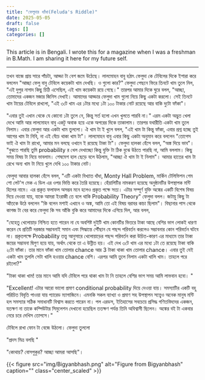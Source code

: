 ```yaml
---
title: "ফেলুদার ধাাঁধা(Feluda's Riddle)"
date: 2025-05-05
draft: false
tags: []
categories: []
---
```


This article is in Bengali. I wrote this for a magazine when I was a freshman in B.Math. I am sharing it here for my future self.

---

তখন বাজে প্রায় সারে পাঁচটা, আড্ডা টা বেশ জমে উঠেছে। লালমোহন বাবু হঠাৎ ফেলুদা কে টেবিলের দিকে ইশারা করে বললেন "আচ্ছা ফেলু বাবু টেবিলে কয়েকটা খাম দেখছি। ও গুলো কার?" ফেলুদা পেছনে ফিরে তিনটে খাম তুলে নিল, "এই দুপুর নাগাদ কিছু চিঠি এসেছিল, এই খাম কয়েকটা রয়ে গেছে।" তারপর আমার দিকে ঘুরে বলল, "আচ্ছা, তোমাদের একজন মজার জিনিস দেখাই। আমাদের আড্ডার ফেলুদা খাম গুলো নিয়ে কিছু একটা করলো। সেই তিনটে খাম টায়ের টেবিলে রাখলো, "এই ৩টে খাম এর ১টার মধ্যে ১টা ১০০ টাকার নোট রয়েছে আর বাকি দুটো ফাঁকা"।

"এবার তুই এখান থেকে যে কোনো ১টা তুলে নে, কিন্তু সর্ত হলো এখন খুলতে পারবি না।" এরম একটা অদ্ভুত খেলা দেখে আমি আর লালমোহন বাবু একটু অবাক হয়ে একে অপরের দিকে তাকালাম। তারপর যথারীতি একটা খাম তুলে নিলাম। এবার ফেলুদা আর একটা খাম তুললো। ঐ খাম টা ই খুলে বলল, "এই খাম টা কিন্তু ফাঁকা, এবার প্রশ্ন হচ্ছে তুই আগের খাম টা নিবি, না এই বেঁচে থাকা খাম টা"। লালমোহন বাবু এবার কিছু একটা অনুমান করে বললেন "তোপেস ভাই ঐ খাম টা রাখো, আমার মন বলছে ওখানে ই রয়েছে টাকা টা"। ফেলুদা হালকা হেঁসে বলল, "অঙ্ক দিয়ে ভাব"। "বুঝতে পারছি তুমি probability র খেল দেখাচ্ছো কিন্তু যুক্তি টা ঠিক বুঝে উঠতে পারছি না, আমি বললাম। কিছু সময় বিষয় টা নিয়ে ভাবলাম। শেষমেশ হাল ছেড়ে বলে উঠলাম, "আচ্ছা ঐ খাম টা ই নিলাম"। আমার হাতের খাম টা রেখে অন্য খাম টা নিয়ে খুলে দেখি ১০০ টাকার নোট।

ফেলুদা আবার হালকা হেঁসে বলল, "এটি একটা বিখ্যাত ধাঁধা, Monty Hall Problem, মার্কিন টেলিভিশন গেম শো লেট'স মেক এ ডিল এর ওপর ভিত্তি করে তৈরি হয়েছে। হেঁয়ালিটির নামকরণ হয়েছে অনুষ্ঠানটির উপস্থাপক মন্টি হিলের নামে। এর প্রকৃত ফলাফল অসম্ভব মনে হলেও প্রকৃত পক্ষে সত্য। এটার সম্পূর্ণ যুক্তি অঙ্কের একটি বিশেষ বিষয় দিয়ে দেওয়া যায়, যাকে আমরা ইংরাজী তে বলে থাকি Probability Theory" ফেলুদা বলল। জটায়ু কিছু টা আঁতকে উঠে বললেন "কি বলেন মশাই এখানে ও অঙ্ক, আমি তো এই বিষয় বরাবর কাচা ছিলাম"। বিছানার পাস থেকে কাগজ টা বের করে ফেলুদা কি সব আঁকি বুকি করে আমাদের দিকে এগিয়ে দিল, আর বলল,

"যেহেতু খেলোয়াড় নিশ্চিত হতে পারেন না যে অবশিষ্ট দুইটি খাম কোনটির ভিতরে টাকা আছে বেশির ভাগ লোকই ধারণা করেন যে প্রতিটি দরজার সম্ভাবনাই সমান এবং সিদ্ধান্তে পৌঁছান যে পছন্দ পরিবর্তন করলেও সম্ভাবনার কোন পরিবর্তন ঘটবে না। প্রকৃতপক্ষে Probability তত্ত্ব আনুসারে খেলোয়াড়ের পছন্দ পরিবর্তন করা উচিত-কারণ এর মাধ্যমে তার টাকা জয়ের সম্ভাবনা দ্বিগুণ হয়ে যায়, অর্থাৎ থেকে তা এ উন্নীত হয়। এই দেখ ৩টে খাম এর মধ্যে ১টা তে রয়েছে টাকা বাকি ২টো ফাঁকা। তার মানে ফাঁকা খাম তোলার chance আর 3 টাকা থাকা খাম তোলার chance। এবার তুই যেই একটা খাম তুললি সেটা খালি হওয়ার chance বেশি। এরপর আমি তুলে নিলাম একটা খালি খাম। তাহলে পরে রইলো?"

"টাকা থাকা খাম! তার মানে আমি যদি টেবিলে পরে থাকা খাম টা নি তাহলে বেশির ভাগ সময় আমি লাভবান হবো। "

"Excellent! এটার আরো ভালো প্রমাণ conditional probability দিয়ে দেওয়া যায়। সমস্যাটির একটি বহু পরিচিত বিবৃতি পাওয়া যায় প্যারেড ম্যাগাজিনে। এমনকি সকল ব্যাখ্যা ও প্রমাণ সহ উপস্থাপন সত্ত্বেও অনেক মানুষ মন্টি হল সমস্যার সঠিক সমাধানটি বিশ্বাস করতে পারেন না। পল এরডস, ইতিহাসের সবচেয়ে প্রসিদ্ধ গণিতবিদদের একজন, যতক্ষণ না তাকে কম্পিউটার সিমুলেশন দেখানো হয়েছিল ততক্ষণ পর্যন্ত তিনি অবিশ্বাসী ছিলেন। অঙ্কের বই টা একবার নেরে চরে দেখিস তোপসে।"

টেবিলে রাখা ফোন টা বেজে উঠলো। ফেলুদা তুললো

"প্রদস মিত্র বলছি "

"কোথায়? বোসপুকুর? আচ্ছা আমরা আসছি"।

{{< figure
    src="img/Bigyanbhash.png"
    alt="Figure from Bigyanbhash"
    caption=""
    class="center_scaled"
    >}}



